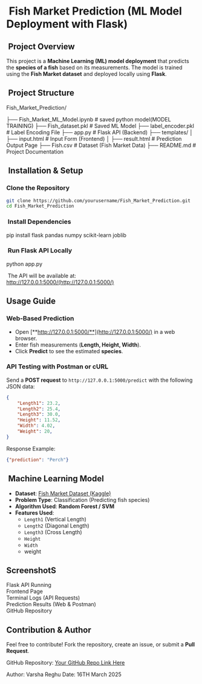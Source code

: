 #  Fish Market Prediction (ML Model Deployment with Flask)

##  Project Overview

This project is a **Machine Learning (ML) model deployment** that predicts the **species of a fish** based on its measurements. The model is trained using the **Fish Market dataset** and deployed locally using **Flask**.

##  Project Structure

Fish_Market_Prediction/

├── Fish_Market_ML_Model.ipynb  # saved python model(MODEL TRAINING)
├── Fish_dataset.pkl            # Saved ML Model
├── label_encoder.pkl           # Label Encoding File
├── app.py                      # Flask API (Backend)
├── templates/
│   ├── input.html              # Input Form (Frontend)
│   ├── result.html             # Prediction Output Page
├── Fish.csv                    # Dataset (Fish Market Data)
├── README.md                   # Project Documentation


##  Installation & Setup

### Clone the Repository

```bash
git clone https://github.com/yourusername/Fish_Market_Prediction.git
cd Fish_Market_Prediction
```

###  Install Dependencies

pip install flask pandas numpy scikit-learn joblib

###  Run Flask API Locally

python app.py

 The API will be available at:\
http://127.0.0.1:5000/(http://127.0.0.1:5000/)

## Usage Guide

###  Web-Based Prediction

- Open [**http://127.0.0.1:5000/**](http://127.0.0.1:5000/) in a web browser.
- Enter fish measurements (**Length, Height, Width**).
- Click **Predict** to see the estimated **species**.

###  API Testing with Postman or cURL

Send a **POST request** to `http://127.0.0.1:5000/predict` with the following JSON data:

```json
{
    "Length1": 23.2,
    "Length2": 25.4,
    "Length3": 30.0,
    "Height": 11.52,
    "Width": 4.02,
    "Weight": 20,
}
```

Response Example:

```json
{"prediction": "Perch"}
```

##  Machine Learning Model

- **Dataset**: [Fish Market Dataset (Kaggle)](https://www.kaggle.com/aungpyaeap/fish-market)
- **Problem Type**: Classification (Predicting fish species)
- **Algorithm Used**: **Random Forest / SVM**
- **Features Used**:
  - `Length1` (Vertical Length)
  - `Length2` (Diagonal Length)
  - `Length3` (Cross Length)
  - `Height`
  - `Width`
  - weight

## ScreenshotS

Flask API Running	 
Frontend Page	
Terminal Logs (API Requests)	 
Prediction Results (Web & Postman)	 
GitHub Repository


##  Contribution & Author
Feel free to contribute! Fork the repository, create an issue, or submit a **Pull Request**.

 GitHub Repository: [Your GitHub Repo Link Here](https://github.com/varsha-reghu/Fish_Market_Prediction)

 Author: Varsha Reghu 
 Date: 16TH March 2025  


